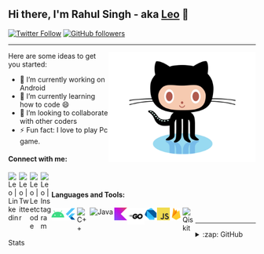 ## Hi there, I'm Rahul Singh - aka [Leo][github] 👋

[![Twitter Follow](https://img.shields.io/twitter/follow/Leo_5661?color=1975D1&logo=twitter&style=for-the-badge)][follow_twitter]
[![GitHub followers](https://img.shields.io/github/followers/Leo5661?color=ef4135&label=Follow&style=for-the-badge&logo=github)][github]

---

<img align='right' src="https://github.com/Leo5661/Leo5661/blob/master/images/github_octocat.gif" width='300'>

Here are some ideas to get you started:

- 🔭 I’m currently working on Android
- 🌱 I’m currently learning how to code 😄
- 👯 I’m looking to collaborate with other coders 
- ⚡ Fun fact: I love to play Pc game.
<!--- 💬 Ask me about ...
- 📫 How to reach me: ...
- 😄 Pronouns: ... -->

#### Connect with me:

[<img align="left" alt="Leo | Linkedin" width="22px" src="https://unpkg.com/simple-icons@v3/icons/linkedin.svg" />][linkedin]

[<img align="left" alt="Leo | Twitter" width="22px" src="https://unpkg.com/simple-icons@v3/icons/twitter.svg" />][twitter]

[<img align="left" alt="Leo | Leetcode" width="22px" src="https://unpkg.com/simple-icons@v3/icons/leetcode.svg" />][leetcode]

[<img align="left" alt="Leo | Instagram" width="22px" src="https://unpkg.com/simple-icons@v3/icons/instagram.svg" />][instagram]

<br/>


#### Languages and Tools:

<img align="left" alt="Android" width="26px" src="https://raw.githubusercontent.com/github/explore/80688e429a7d4ef2fca1e82350fe8e3517d3494d/topics/android/android.png"/>

<img align="left" alt="Flutter" width="26px" src="https://raw.githubusercontent.com/github/explore/80688e429a7d4ef2fca1e82350fe8e3517d3494d/topics/flutter/flutter.png">

<img align="left" alt="C++" width="26px" src="https://upload.wikimedia.org/wikipedia/commons/thumb/1/18/ISO_C%2B%2B_Logo.svg/306px-ISO_C%2B%2B_Logo.svg.png"/>

<img align="left" alt="Java" width="50px" src="https://logos-download.com/wp-content/uploads/2016/10/Java_logo_icon.png"/>

<img align="left" alt="Kotlin" width="26px" src="https://raw.githubusercontent.com/github/explore/80688e429a7d4ef2fca1e82350fe8e3517d3494d/topics/kotlin/kotlin.png"/>

<img align="left" alt="Golang" width="35px" src="https://raw.githubusercontent.com/github/explore/80688e429a7d4ef2fca1e82350fe8e3517d3494d/topics/go/go.png"/>

<img align="left" alt="Dart" width="26px" src="https://raw.githubusercontent.com/github/explore/80688e429a7d4ef2fca1e82350fe8e3517d3494d/topics/dart/dart.png">

<img align="left" alt="JavaScript" width="26px" src="https://raw.githubusercontent.com/github/explore/80688e429a7d4ef2fca1e82350fe8e3517d3494d/topics/javascript/javascript.png">

<img align="left" alt="Firebase" width="26px" src="https://raw.githubusercontent.com/github/explore/80688e429a7d4ef2fca1e82350fe8e3517d3494d/topics/firebase/firebase.png">

<img align="left" alt="Qiskit" width="26px" src="https://avatars3.githubusercontent.com/u/30696987?s=280&v=4">

<br/>

---

<details>
  <summary>:zap: GitHub Stats</summary>

  <img align="left" alt="Leo's GitHub Stats" src="https://github-readme-stats-leo5661.vercel.app/api?username=Leo5661&count_private=true&show_icons=true&hide_border=true&theme=dark" />

</details>
<!-- Links -->

[github]: https://github.com/Leo5661
[twitter]: https://twitter.com/Leo_5661
[follow_twitter]: https://twitter.com/intent/follow?screen_name=Leo_5661
[linkedin]: https://www.linkedin.com/in/leocoder/
[leetcode]: https://leetcode.com/leo1_/
[instagram]: https://www.instagram.com/leo_coder/

